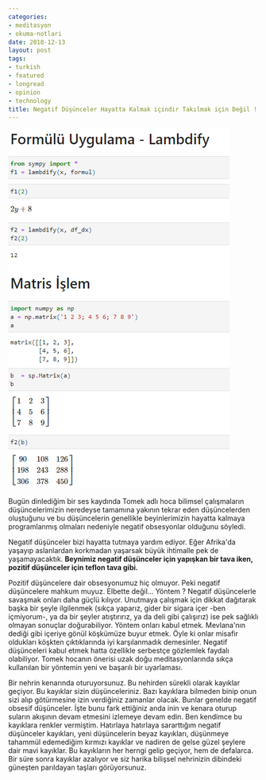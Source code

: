```yaml
---
categories:
- meditasyon
- okuma-notlari
date: 2018-12-13
layout: post
tags:
- turkish
- featured
- longread
- opinion
- technology
title: Negatif Düşünceler Hayatta Kalmak içindir Takılmak için Değil !
---
```


![](/images/image-1.png)

Bugün dinlediğim bir ses kaydında Tomek adlı hoca bilimsel çalışmaların düşüncelerimizin neredeyse tamamına yakının tekrar eden düşüncelerden oluştuğunu ve bu düşüncelerin genellikle beyinlerimizin hayatta kalmaya programlanmış olmaları nedeniyle negatif obsesyonlar olduğunu söyledi.

Negatif düşünceler bizi hayatta tutmaya yardım ediyor. Eğer Afrika'da yaşayıp aslanlardan korkmadan yaşarsak büyük ihtimalle pek de yaşamayacaktık. **Beynimiz negatif düşünceler için yapışkan bir tava iken, pozitif düşünceler için teflon tava gibi.**

Pozitif düşüncelere dair obsesyonumuz hiç olmuyor. Peki negatif düşüncelere mahkum muyuz. Elbette değil… Yöntem ? Negatif düşüncelerle savaşmak onları daha güçlü kılıyor. Unutmaya çalışmak için dikkat dağıtarak başka bir şeyle ilgilenmek (sıkça yaparız, gider bir sigara içer -ben içmiyorum-, ya da bir şeyler atıştırırız, ya da deli gibi çalışırız) ise pek sağlıklı olmayan sonuçlar doğurabiliyor. Yöntem onları kabul etmek. Mevlana'nın dediği gibi içeriye gönül köşkümüze buyur etmek. Öyle ki onlar misafir oldukları köşkten çıktıklarında iyi karşılanmadık demesinler. Negatif düşünceleri kabul etmek hatta özellikle serbestçe gözlemlek faydalı olabiliyor. Tomek hocanın önerisi uzak doğu meditasyonlarında sıkça kullanılan bir yöntemin yeni ve başarılı bir uyarlaması.

Bir nehrin kenarında oturuyorsunuz. Bu nehirden sürekli olarak kayıklar geçiyor. Bu kayıklar sizin düşünceleriniz. Bazı kayıklara bilmeden binip onun sizi alıp götürmesine izin verdiğiniz zamanlar olacak. Bunlar genelde negatif obsesif düşünceler. İşte bunu fark ettiğiniz anda inin ve kenara oturup suların akışının devam etmesini izlemeye devam edin. Ben kendimce bu kayıklara renkler vermiştim. Hatırlaya hatırlaya sararttığım negatif düşünceler kayıkları, yeni düşüncelerin beyaz kayıkları, düşünmeye tahammül edemediğim kırmızı kayıklar ve nadiren de gelse güzel şeylere dair mavi kayıklar. Bu kayıkların her herngi gelip geçiyor, hem de defalarca. Bir süre sonra kayıklar azalıyor ve siz harika bilişsel nehrinizin dibindeki güneşten parıldayan taşları görüyorsunuz.

